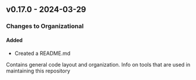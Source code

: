 ## v0.17.0 - 2024-03-29

### Changes to Organizational

#### Added

* Created a README.md

Contains general code layout and organization. Info on tools that are used in maintaining this repository
